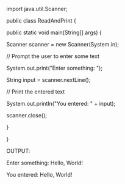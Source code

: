 import java.util.Scanner;

public class ReadAndPrint {

public static void main(String[] args) {

Scanner scanner = new Scanner(System.in);

// Prompt the user to enter some text

System.out.print("Enter something: ");

String input = scanner.nextLine();

// Print the entered text

System.out.println("You entered: " + input);

scanner.close();

}

}

OUTPUT:

Enter something: Hello, World!

You entered: Hello, World!
